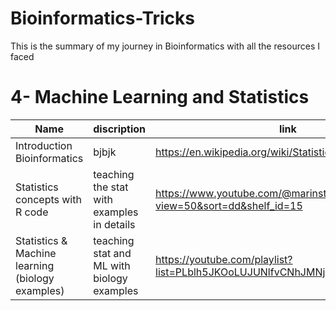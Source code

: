 # Bioinformatics-Tricks
This is the summary of my journey in Bioinformatics with all the resources I faced


# 4- Machine Learning and Statistics

|                       Name                   |                       discription                   |                           link                           |
|----------------------------------------------|-----------------------------------------------------|----------------------------------------------------------|
|               Introduction Bioinformatics                |bjbjk|https://en.wikipedia.org/wiki/Statistical_model           |
|          Statistics concepts with R code        |teaching the stat with examples in details                   |https://www.youtube.com/@marinstatlectures/playlists?view=50&sort=dd&shelf_id=15
|        Statistics & Machine learning (biology examples) |teaching stat and ML with biology examples |https://youtube.com/playlist?list=PLblh5JKOoLUJUNlfvCNhJMNjNNpt5ljcR

